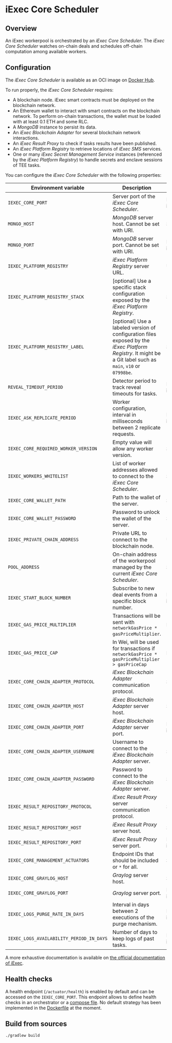 # iExec Core Scheduler

## Overview

An iExec workerpool is orchestrated by an _iExec Core Scheduler_. The _iExec Core Scheduler_ watches on-chain deals and schedules off-chain computation among available workers.

## Configuration

The _iExec Core Scheduler_ is available as an OCI image on [Docker Hub](https://hub.docker.com/r/iexechub/iexec-core/tags).

To run properly, the _iExec Core Scheduler_ requires:
* A blockchain node. iExec smart contracts must be deployed on the blockchain network.
* An Ethereum wallet to interact with smart contracts on the blockchain network. To perform on-chain transactions, the wallet must be loaded with at least 0.1 ETH and some RLC.
* A _MongoDB_ instance to persist its data.
* An _iExec Blockchain Adapter_ for several blockchain network interactions.
* An _iExec Result Proxy_ to check if tasks results have been published.
* An _iExec Platform Registry_ to retrieve locations of _iExec SMS_ services.
* One or many _iExec Secret Management Service_ instances (referenced by the _iExec Platform Registry_) to handle secrets and enclave sessions of TEE tasks.

You can configure the _iExec Core Scheduler_ with the following properties:

| Environment variable | Description | Type | Default value |
| --- | --- | --- | --- |
| `IEXEC_CORE_PORT` | Server port of the _iExec Core Scheduler_. | Positive integer | `13000` |
| `MONGO_HOST` | _MongoDB_ server host. Cannot be set with URI. | String | `localhost` |
| `MONGO_PORT` | _MongoDB_ server port. Cannot be set with URI. | Positive integer | `13002` |
| `IEXEC_PLATFORM_REGISTRY` | _iExec Platform Registry_ server URL. | URL | |
| `IEXEC_PLATFORM_REGISTRY_STACK` | [optional] Use a specific stack configuration exposed by the _iExec Platform Registry_. | String | |
| `IEXEC_PLATFORM_REGISTRY_LABEL` | [optional] Use a labeled version of configuration files exposed by the _iExec Platform Registry_. It might be a Git label such as `main`, `v10` or `07998be`. | String | |
| `REVEAL_TIMEOUT_PERIOD` | Detector period to track reveal timeouts for tasks. | Positive integer | `120000` |
| `IEXEC_ASK_REPLICATE_PERIOD` | Worker configuration, interval in milliseconds between 2 replicate requests. | Positive integer | `5000` |
| `IEXEC_CORE_REQUIRED_WORKER_VERSION` | Empty value will allow any worker version. | String | |
| `IEXEC_WORKERS_WHITELIST` | List of worker addresses allowed to connect to the _iExec Core Scheduler_. | String | |
| `IEXEC_CORE_WALLET_PATH` | Path to the wallet of the server. | String | `./src/main/resources/wallet/encrypted-wallet_scheduler.json` |
| `IEXEC_CORE_WALLET_PASSWORD` | Password to unlock the wallet of the server. | String | `whatever` |
| `IEXEC_PRIVATE_CHAIN_ADDRESS` | Private URL to connect to the blockchain node. | URL | `http://localhost:8545` |
| `POOL_ADDRESS` | On-chain address of the workerpool managed by the current _iExec Core Scheduler_. | String | `0x365E7BABAa85eC61Dffe5b520763062e6C29dA27` |
| `IEXEC_START_BLOCK_NUMBER` | Subscribe to new deal events from a specific block number. | Positive integer | `0` |
| `IEXEC_GAS_PRICE_MULTIPLIER` | Transactions will be sent with `networkGasPrice * gasPriceMultiplier`. | Float | `1.0` |
| `IEXEC_GAS_PRICE_CAP` | In Wei, will be used for transactions if `networkGasPrice * gasPriceMultiplier > gasPriceCap` | Integer | `22000000000` |
| `IEXEC_CORE_CHAIN_ADAPTER_PROTOCOL` | _iExec Blockchain Adapter_ communication protocol. | String | `http` |
| `IEXEC_CORE_CHAIN_ADAPTER_HOST` | _iExec Blockchain Adapter_ server host. | String | `blockchain-adapter` |
| `IEXEC_CORE_CHAIN_ADAPTER_PORT` | _iExec Blockchain Adapter_ server port. | Positive integer | `13010` |
| `IEXEC_CORE_CHAIN_ADAPTER_USERNAME` | Username to connect to the _iExec Blockchain Adapter_ server. | String | `admin` |
| `IEXEC_CORE_CHAIN_ADAPTER_PASSWORD` | Password to connect to the _iExec Blockchain Adapter_ server. | String | `whatever` |
| `IEXEC_RESULT_REPOSITORY_PROTOCOL` | _iExec Result Proxy_ server communication protocol. | String | `http` |
| `IEXEC_RESULT_REPOSITORY_HOST` | _iExec Result Proxy_ server host. | String | `localhost` |
| `IEXEC_RESULT_REPOSITORY_PORT` | _iExec Result Proxy_ server port. | Positive integer | `13200` |
| `IEXEC_CORE_MANAGEMENT_ACTUATORS` | Endpoint IDs that should be included or `*` for all. | String | `health, info` |
| `IEXEC_CORE_GRAYLOG_HOST` | _Graylog_ server host. | String | `localhost` |
| `IEXEC_CORE_GRAYLOG_PORT` | _Graylog_ server port. | Positive integer | `12201` |
| `IEXEC_LOGS_PURGE_RATE_IN_DAYS` | Interval in days between 2 executions of the purge mechanism. | Positive integer | `1` |
| `IEXEC_LOGS_AVAILABILITY_PERIOD_IN_DAYS` | Number of days to keep logs of past tasks. | Positive integer | `3` |

A more exhaustive documentation is available on [the official documentation of iExec](https://docs.iex.ec/).

## Health checks

A health endpoint (`/actuator/health`) is enabled by default and can be accessed on the `IEXEC_CORE_PORT`.
This endpoint allows to define health checks in an orchestrator or a [compose file](https://github.com/compose-spec/compose-spec/blob/master/spec.md#healthcheck).
No default strategy has been implemented in the [Dockerfile](Dockerfile) at the moment.

## Build from sources

```
./gradlew build
```
